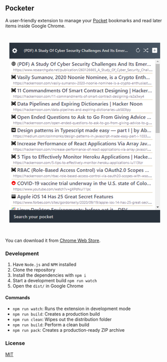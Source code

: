 ## Pocketer

A user-friendly extension to manage your [Pocket](https://getpocket.com) bookmarks and read later items inside Google Chrome.

<br>
<p align="center"><img src=".github/screenshot.png" alt="Screenshot"></p>
<br>

You can download it from [Chrome Web Store](https://chrome.google.com/webstore/detail/in-your-pocket).

### Development

1. Have `Node.js` and `NPM` installed 
2. Clone the repository
3. Install the dependencies with `npm i`
4. Start a development build `npm run watch`
5. Open the `dist/` in Google Chrome

#### Commands

* `npm run watch`: Runs the extension in development mode 
* `npm run build`: Creates a production build
* `npm run clean`: Wipes out the distribution folder
* `npm run build`: Perform a clean build
* `npm run pack`: Creates a production-ready ZIP archive

### License

[MIT](./LICENSE)